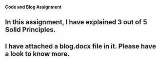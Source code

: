 **Code and Blog Assignment**

## In this assignment, I have explained 3 out of 5 Solid Principles.
## I have attached a blog.docx file in it. Please have a look  to know more.
